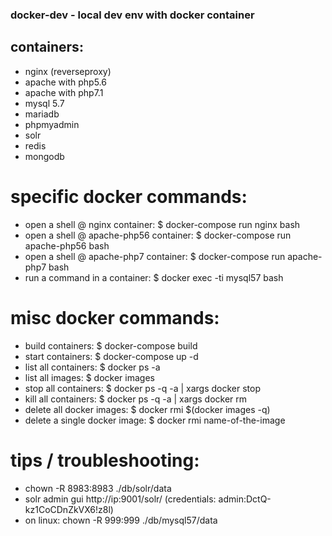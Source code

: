 ### docker-dev - local dev env with docker container

## containers:
- nginx (reverseproxy)
- apache with php5.6
- apache with php7.1
- mysql 5.7
- mariadb
- phpmyadmin
- solr
- redis
- mongodb

# specific docker commands:
- open a shell @ nginx container: $ docker-compose run nginx bash
- open a shell @ apache-php56 container: $ docker-compose run apache-php56 bash
- open a shell @ apache-php7 container: $ docker-compose run apache-php7 bash
- run a command in a container: $ docker exec -ti mysql57 bash

# misc docker commands:
- build containers: $ docker-compose build
- start containers: $ docker-compose up -d
- list all containers: $ docker ps -a
- list all images: $ docker images
- stop all containers: $ docker ps -q -a | xargs docker stop
- kill all containers: $ docker ps -q -a | xargs docker rm
- delete all docker images: $ docker rmi $(docker images -q)
- delete a single docker image: $ docker rmi name-of-the-image

# tips / troubleshooting:
- chown -R 8983:8983 ./db/solr/data
- solr admin gui http://ip:9001/solr/ (credentials: admin:DctQ-kz1CoCDnZkVX6!z8l)
- on linux: chown -R 999:999 ./db/mysql57/data

